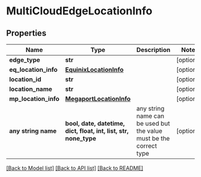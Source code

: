 # MultiCloudEdgeLocationInfo


## Properties
Name | Type | Description | Notes
------------ | ------------- | ------------- | -------------
**edge_type** | **str** |  | [optional] 
**eq_location_info** | [**EquinixLocationInfo**](EquinixLocationInfo.md) |  | [optional] 
**location_id** | **str** |  | [optional] 
**location_name** | **str** |  | [optional] 
**mp_location_info** | [**MegaportLocationInfo**](MegaportLocationInfo.md) |  | [optional] 
**any string name** | **bool, date, datetime, dict, float, int, list, str, none_type** | any string name can be used but the value must be the correct type | [optional]

[[Back to Model list]](../README.md#documentation-for-models) [[Back to API list]](../README.md#documentation-for-api-endpoints) [[Back to README]](../README.md)


